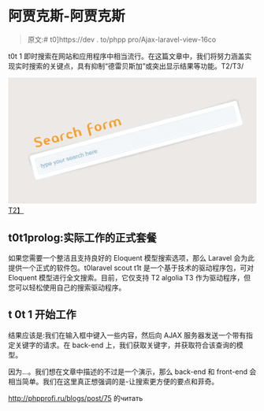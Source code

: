# 阿贾克斯-阿贾克斯

> 原文:# t0]https://dev . to/phpp pro/Ajax-laravel-view-16co

t0t 1 即时搜索在网站和应用程序中相当流行。在这篇文章中，我们将努力涵盖实现实时搜索的关键点，具有抑制“德雷贝斯加”或突出显示结果等功能。T2/T3/

[![](img/91345403cf73c77e230dea52d92aa9ce.png)T2】](https://res.cloudinary.com/practicaldev/image/fetch/s--fY2R4L56--/c_limit%2Cf_auto%2Cfl_progressive%2Cq_auto%2Cw_880/http://phpprofi.ru/resources/img/blogs/c014d7e9-f82e-4899-9ec5-95402b80ce88.jpeg)

## t0t1prolog:实际工作的正式套餐

如果您需要一个整洁且支持良好的 Eloquent 模型搜索选项，那么 Laravel 会为此提供一个正式的软件包。t0laravel scout t1t 是一个基于技术的驱动程序包，可对 Eloquent 模型进行全文搜索。目前，它仅支持 T2 algolia T3 作为驱动程序，但您可以轻松使用自己的搜索驱动程序。

## t 0t 1 开始工作

结果应该是:我们在输入框中键入一些内容，然后向 AJAX 服务器发送一个带有指定关键字的请求。在 back-end 上，我们获取关键字，并获取符合该查询的模型。

因为...。我们想在文章中描述的不过是一个演示，那么 back-end 和 front-end 会相当简单。我们在这里真正想强调的是-让搜索更方便的要点和菲奇。

http://phpprofi.ru/blogs/post/75 的читать